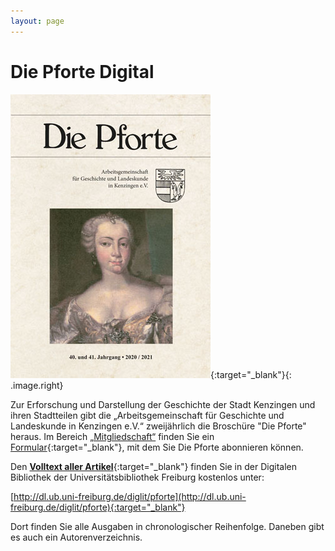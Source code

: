 ```yaml
---
layout: page
---
```


# Die Pforte Digital

[!["Die Pforte"](assets/images/pforte-2020-2021.jpg)](http://dl.ub.uni-freiburg.de/diglit/pforte){:target="_blank"}{: .image.right}


Zur Erforschung und Darstellung der Geschichte der Stadt Kenzingen und
ihren Stadtteilen gibt die „Arbeitsgemeinschaft für Geschichte und
Landeskunde in Kenzingen e.V.“ zweijährlich die Broschüre "Die Pforte"
heraus. Im Bereich [„Mitgliedschaft“](mitgliedschaft.html) finden Sie
ein
[Formular](https://drive.google.com/file/d/1wsufc1Hf0DtyxhyE92l4ypLh5wG_PXIt/view?usp=sharing){:target="_blank"},
mit dem Sie Die Pforte abonnieren können.

Den [**Volltext aller
Artikel**](http://dl.ub.uni-freiburg.de/diglit/pforte){:target="_blank"} finden Sie in der
Digitalen Bibliothek der Universitätsbibliothek Freiburg kostenlos
unter:

[http://dl.ub.uni-freiburg.de/diglit/pforte](http://dl.ub.uni-freiburg.de/diglit/pforte){:target="_blank"}

Dort finden Sie alle Ausgaben in chronologischer Reihenfolge. Daneben
gibt es auch ein Autorenverzeichnis.
